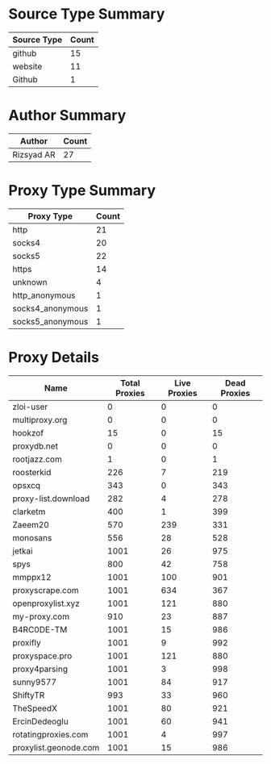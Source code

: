 # Source Type Summary

| Source Type | Count |
|-------------|-------|
| github | 15 |
| website | 11 |
| Github | 1 |


# Author Summary

| Author | Count |
|--------|-------|
| Rizsyad AR | 27 |


# Proxy Type Summary

| Proxy Type | Count |
|------------|-------|
| http | 21 |
| socks4 | 20 |
| socks5 | 22 |
| https | 14 |
| unknown | 4 |
| http_anonymous | 1 |
| socks4_anonymous | 1 |
| socks5_anonymous | 1 |


# Proxy Details

| Name | Total Proxies | Live Proxies | Dead Proxies |
|------|---------------|--------------|---------------|
| zloi-user | 0 | 0 | 0 |
| multiproxy.org | 0 | 0 | 0 |
| hookzof | 15 | 0 | 15 |
| proxydb.net | 0 | 0 | 0 |
| rootjazz.com | 1 | 0 | 1 |
| roosterkid | 226 | 7 | 219 |
| opsxcq | 343 | 0 | 343 |
| proxy-list.download | 282 | 4 | 278 |
| clarketm | 400 | 1 | 399 |
| Zaeem20 | 570 | 239 | 331 |
| monosans | 556 | 28 | 528 |
| jetkai | 1001 | 26 | 975 |
| spys | 800 | 42 | 758 |
| mmppx12 | 1001 | 100 | 901 |
| proxyscrape.com | 1001 | 634 | 367 |
| openproxylist.xyz | 1001 | 121 | 880 |
| my-proxy.com | 910 | 23 | 887 |
| B4RC0DE-TM | 1001 | 15 | 986 |
| proxifly | 1001 | 9 | 992 |
| proxyspace.pro | 1001 | 121 | 880 |
| proxy4parsing | 1001 | 3 | 998 |
| sunny9577 | 1001 | 84 | 917 |
| ShiftyTR | 993 | 33 | 960 |
| TheSpeedX | 1001 | 80 | 921 |
| ErcinDedeoglu | 1001 | 60 | 941 |
| rotatingproxies.com | 1001 | 4 | 997 |
| proxylist.geonode.com | 1001 | 15 | 986 |

